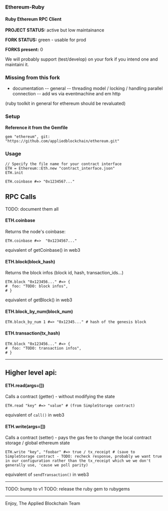 ### Ethereum-Ruby

#### Ruby Ethereum RPC Client 

**PROJECT STATUS:** active but low maintainance

**FORK STATUS:** green - usable for prod

**FORKS present:** 0

We will probably support (test/develop) on your fork if you intend one and maintaini it.

### Missing from this fork

- documentation
-- general
-- threading model / locking / handling parallel connection
-- add ws via eventmachine and em http

(ruby toolkit in general for ethereum should be revaluated)



### Setup


**Reference it from the Gemfile**

    gem "ethereum", git: "https://github.com/appliedblockchain/ethereum.git"


### Usage

    // Specify the file name for your contract interface
    ETH = Ethereum::Eth.new "contract_interface.json"
    ETH.init
    
    ETH.coinbase #=> "0x1234567..."


## RPC Calls

TODO: document them all

#### ETH.coinbase

Returns the node's coinbase:

    ETH.coinbase #=>  "0x1234567..."
    
equivalent of getCoinbase() in web3

#### ETH.block(block_hash)

Returns the block infos (block id, hash, transaction_ids...)

    ETH.block "0x123456..." #=> {
    #  foo: "TODO: block infos",
    # }
    

equivalent of getBlock() in web3

#### ETH.block_by_num(block_num)

    ETH.block_by_num 1 #=> "0x12345..." # hash of the genesis block

#### ETH.transaction(tx_hash)

    ETH.block "0x123456..." #=> {
    #  foo: "TODO: transaction infos",
    # }

---

## Higher level api:


#### ETH.read(args=[])

Calls a contract (getter) - without modifying the state


    ETH.read "key" #=> "value" # (from SimpleStorage contract)
    

equivalent of `call()` in web3


#### ETH.write(args=[])

Calls a contract (setter) - pays the gas fee to change the local contract storage / global ethereum state

    ETH.write "key", "foobar" #=> true / tx_receipt # (save to SimpleStorage contract - TODO: recheck response, probably we want true in our configuration rather than the tx_receipt which we we don't generally use, 'cause we poll parity)
    
    
equivalent of `sendTransaction()` in web3


---

TODO: bump to v1
TODO: release the ruby gem to rubygems

---

Enjoy,
The Applied Blockchain Team
